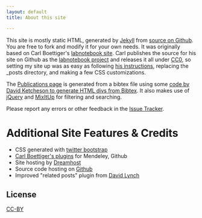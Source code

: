 ```yaml
---
layout: default
title: About this site

---
```



This site is mostly static HTML, generated by [Jekyll](https://github.com/mojombo/jekyll)
from [source on Github](https://github.com/ketch/labnotebook).  You are free
to fork and modify it for your own needs.
It was originally based on Carl Boettiger's 
[labnotebook site](http://carlboettiger.info).
Carl publishes the source for his site on Github as the
[labnotebook project](http://github.com/cboettig/labnotebook) and
releases it all under [CC0](http://creativecommons.org/publicdomain/zero/1.0/),
so setting my site up was as easy as following 
[his instructions](http://www.carlboettiger.info/README.html),
replacing the \_posts directory, and making a few CSS customizations.

The [Publications page](publications.html) is generated from a bibtex file
using some [code by David Ketcheson to generate HTML divs from Bibtex](https://github.com/ketch/tex2_rst_html).
It also makes use of [jQuery](https://github.com/ketch/tex2_rst_html) and
[MixItUp](https://mixitup.kunkalabs.com/) for filtering and searching.

Please report any errors or other feedback in the [Issue Tracker](https://github.com/ketch/labnotebook/issues).

Additional Site Features & Credits
==================================
* CSS generated with [twitter bootstrap](http://twitter.github.com/bootstrap/)
* [Carl Boettiger's plugins](https://github.com/cboettig/jekyll-labnotebook-plugins) for Mendeley, Github
* Site hosting by [Dreamhost](http://dreamhost.org)
* Source code hosting on [Github](https://github.com/ketch/labnotebook)
* Improved "related posts" plugin from [David Lynch](https://github.com/kemayo/davidlynch.org/blob/master/_plugins/related_posts.rb)


License
-------

[CC-BY](http://creativecommons.org/licenses/by/3.0/deed.en_US)

